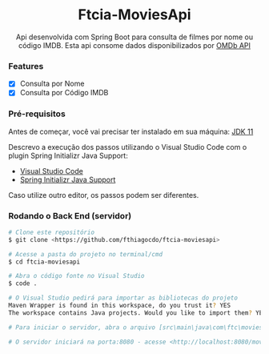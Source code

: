 <h1 align="center">Ftcia-MoviesApi</h1>

<p align="center">Api desenvolvida com Spring Boot para consulta de filmes por nome ou código IMDB. Esta api consome dados disponibilizados por <a href="omdbapi.com" target="_blank">OMDb API</a></p>

### Features

- [x] Consulta por Nome
- [x] Consulta por Código IMDB

### Pré-requisitos

Antes de começar, você vai precisar ter instalado em sua máquina:
[JDK 11](https://developers.redhat.com/products/openjdk/download) 

Descrevo a execução dos passos utilizando o Visual Studio Code com o plugin Spring Initializr Java Support:

- [Visual Studio Code](https://code.visualstudio.com/)
- [Spring Initializr Java Support](https://marketplace.visualstudio.com/items?itemName=vscjava.vscode-spring-initializr)

Caso utilize outro editor, os passos podem ser diferentes.

### Rodando o Back End (servidor)

```bash
# Clone este repositório
$ git clone <https://github.com/fthiagocdo/ftcia-moviesapi>

# Acesse a pasta do projeto no terminal/cmd
$ cd ftcia-moviesapi

# Abra o código fonte no Visual Studio
$ code .

# O Visual Studio pedirá para importar as bibliotecas do projeto
Maven Wrapper is found in this workspace, do you trust it? YES
The workspace contains Java projects. Would you like to import them? YES

# Para iniciar o servidor, abra o arquivo [src\main\java\com\ftc\moviesapi\MoviesapiApplication.java] e clique em [<] no canto superior direito

# O servidor iniciará na porta:8080 - acesse <http://localhost:8080/movie/name/{name}> ou <http://localhost:8080/movie/id/{id}>
```
